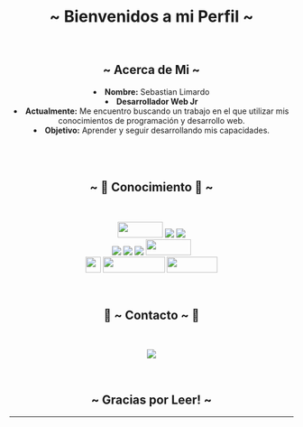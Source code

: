 <body>
  <center>
<h1 align="center">~ Bienvenidos a mi Perfil ~</h1>
<br>
<div>
<h2 align="center"> ~ Acerca de Mi ~ </h2>
<li>
 <b>Nombre:</b> Sebastian Limardo</li>
<li>
<b>Desarrollador Web Jr</b>
</li>
<li>
<b>Actualmente:</b> Me encuentro buscando un trabajo en el que utilizar mis conocimientos de programación y desarrollo web.
</li>
<li>
<b>Objetivo:</b> Aprender y seguir desarrollando mis capacidades.
</li>
<br><br><br>
</div>
<div>
<h2 align="center">            ~ 📇 Conocimiento 📇 ~</h2>
 <br>
<p align="center"><img src="https://miro.medium.com/v2/resize:fit:1400/1*m0H6-tUbW6grMlezlb52yw.png" width="80" height="28"/> <img src="https://img.shields.io/badge/html5%20-%23E34F26.svg?&style=for-the-badge&logo=html5&logoColor=white"/> <img src="https://img.shields.io/badge/css3%20-%231572B6.svg?&style=for-the-badge&logo=css3&logoColor=white"/><br>
 <img src="https://img.shields.io/badge/node.js%20-%2343853D.svg?&style=for-the-badge&logo=node.js&logoColor=white"/> <img src="https://img.shields.io/badge/javascript%20-%23323330.svg?&style=for-the-badge&logo=javascript&logoColor=%23F7DF1E"/> <img src="https://img.shields.io/badge/git%20-%23F05033.svg?&style=for-the-badge&logo=git&logoColor=white"/> <img src="https://javadesde0.com/wp-content/uploads/logo-react.jpg" width="80" height="28"/><br>
 <img src="https://laravel.com/img/logomark.min.svg" width="27" height="28"/> <img src="https://laravel.com/img/logotype.min.svg" width="110" height="28"/> <img src="https://d1.awsstatic.com/asset-repository/products/amazon-rds/1024px-MySQL.ff87215b43fd7292af172e2a5d9b844217262571.png" width="90" height="28"/>
</p>
<br>
<h2 align="center">           📝 ~ Contacto ~ 📝</h2>
<br>
<p align="center"><a href="https://www.linkedin.com/in/sebastián-limardo-8abb95236/" target="_blank"><img src="https://t1.uc.ltmcdn.com/es/posts/8/9/5/como_eliminar_mi_cuenta_de_linkedin_4598_600.jpg"/></a> </p>
</div>
<br>
<div>
<h2 align="center"> ~ Gracias por Leer! ~ </h2>
<hr>
</div>
</div>
    </center>
</body>